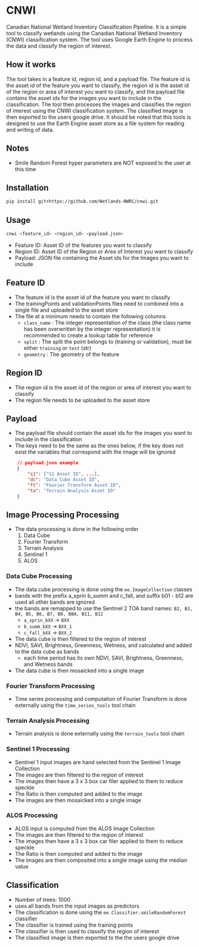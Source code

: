 # CNWI
Canadian National Wetland Inventory Classification Pipeline. It is a simple tool to classify wetlands using the Canadian National Wetland Inventory (CNWI) classification system. The tool uses Google Earth Engine to process the data and classify the region of interest.

## How it works
The tool takes in a feature id, region id, and a payload file. The feature id is the asset id of the feature you want to classify, the region id is the asset id of the region or area of interest you want to classify, and the payload file contains the asset ids for the images you want to include in the classification. The tool then processes the images and classifies the region of interest using the CNWI classification system. The classified image is then exported to the users google drive. It should be noted that this
tools is designed to use the Earth Engine asset store as a file system for reading and writing of data.

## Notes
- Smile Random Forest hyper parameters are NOT exposed to the user at this time

## Installation
```bash
pip install git+https://github.com/Wetlands-NWRC/cnwi.git
```

## Usage
```bash
cnwi <feature_id> <region_id> <payload.json>
```
- Feature ID: Asset ID of the features you want to classify
- Region ID: Asset ID of the Region or Area of Interest you want to classify
- Payload: JSON file containing the Asset ids for the Images you want to include

## Feature ID
- The feature id is the asset id of the feature you want to classify
- The trainingPoints and validationPoints files need to combined into a single file and uploaded to the asset store
- The file at a minimum needs to contain the following columns
    - `class_name` : The integer representation of the class (the class name has been overwritten by the integer representation) it is recommended to create a lookup table for reference
    - `split` : The split the point belongs to (training or validation), must be either `training` or `test` (str)
    - `geometry` : The geometry of the feature

## Region ID
- The region id is the asset id of the region or area of interest you want to classify
- The region file needs to be uploaded to the asset store

## Payload
- The payload file should contain the asset ids for the images you want to include in the classification
- The keys need to be the same as the ones below, if the key does not exist the variables that correspond with the image will be ignored
```json
    // payload.json example
    {
        "s1": ["S1 Asset ID", ...],
        "dc": "Data Cube Asset ID",
        "ft": "Fourier Transform Asset ID",
        "ta": "Terrain Analysis Asset ID"
    }
```

## Image Processing Processing
- The data processing is done in the following order
    1. Data Cube
    2. Fourier Transform
    3. Terrain Analysis
    4. Sentinel 1
    5. ALOS

### Data Cube Processing
- The data cube processing is done using the `ee.ImageCollection` classes
- bands with the prefix a_sprin b_summ and c_fall, and suffix b01 - b12 are used all other bands are ignored
- the bands are remapped to use the Sentinel 2 TOA band names: `B2, B3, B4, B5, B6, B7, B8, B8A, B11, B12`
    - `a_sprin_bXX` -> `BXX`
    - `b_summ_bXX` -> `BXX_1`
    - `c_fall_bXX` -> `BXX_2`
- The data cube is then filtered to the region of interest
- NDVI, SAVI, Brightness, Greenness, Wetness, and calculated and added to the data cube as bands
    - each time period has its own NDVI, SAVI, Brightness, Greenness, and Wetness bands
- The data cube is then mosaicked into a single image

### Fourier Transform Processing
- Time series processing and computation of Fourier Transform is done externally using the `time_series_tools` tool chain

### Terrain Analysis Processing
- Terrain analysis is done externally using the `terrain_tools` tool chain

### Sentinel 1 Processing
- Sentinel 1 input images are hand selected from the Sentinel 1 Image Collection
- The images are then filtered to the region of interest
- The images then have a 3 x 3 box car filer applied to them to reduce speckle
- The Ratio is then computed and added to the image
- The images are then mosaicked into a single image

### ALOS Processing
- ALOS input is computed from the ALOS Image Collection
- The images are then filtered to the region of interest
- The images then have a 3 x 3 box car filer applied to them to reduce speckle
- The Ratio is then computed and added to the image
- The images are then composited into a single image using the median value

## Classification
- Number of trees: 1000
- uses all bands from the input images as predictors
- The classification is done using the `ee.Classifier.smileRandomForest` classifier
- The classifier is trained using the training points
- The classifier is then used to classify the region of interest
- The classified image is then exported to the the users google drive